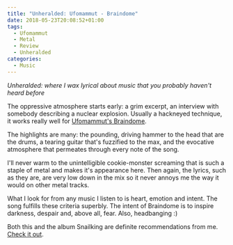 ```yaml
---
title: "Unheralded: Ufomammut - Braindome"
date: 2018-05-23T20:08:52+01:00
tags:
  - Ufomammut
  - Metal
  - Review
  - Unheralded
categories:
  - Music
---
```


*Unheralded: where I wax lyrical about music that you probably haven't heard before*

<!--more-->

The oppressive atmosphere starts early: a grim excerpt, an interview with somebody describing a nuclear explosion. Usually a hackneyed technique, it works really well for [Ufomammut's Braindome](https://www.youtube.com/watch?v=YUGq_MabZa0).

The highlights are many: the pounding, driving hammer to the head that are the drums, a tearing guitar that's fuzzified to the max, and the evocative atmosphere that permeates through every note of the song.

I'll never warm to the unintelligible cookie-monster screaming that is such a staple of metal and makes it's appearance here. Then again, the lyrics, such as they are, are very low down in the mix so it never annoys me the way it would on other metal tracks.

What I look for from any music I listen to is heart, emotion and intent.  The song fulfills these criteria superbly. The intent of Braindome is to inspire darkness, despair and, above all, fear. Also, headbanging :)

Both this and the album Snailking are definite recommendations from me. [Check it out](https://ufomammut.bandcamp.com/album/snailking).